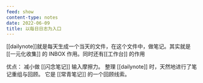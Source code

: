 ```yaml
---
feed: show
content-type: notes
date: 2022-06-09
title: 以每日日志为入口
---
```


[[dailynote]]就是每天生成一个当天的文件，在这个文件中，做笔记。其实就是[[一元化收集]] 的 INBOX 作用。同时还有[[工作台]] 的作用

优点：
减小做 [[闪念笔记]] 输入摩擦力。
整理 [[dailynote]] 时，天然地进行了笔记重组与回顾。
它是 [[常青笔记]] 的一个回顾线索。
